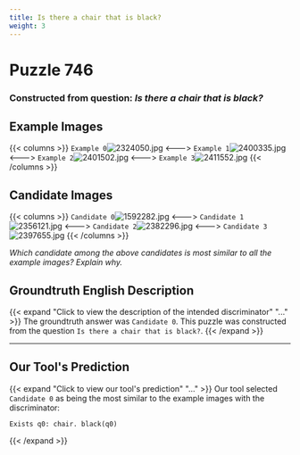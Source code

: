 ```yaml
---
title: Is there a chair that is black?
weight: 3
---
```


# Puzzle 746
### Constructed from question: _Is there a chair that is black?_


## Example Images
{{< columns >}}
`Example 0`![2324050.jpg](/gqa_images/2324050.jpg)
<--->
`Example 1`![2400335.jpg](/gqa_images/2400335.jpg)
<--->
`Example 2`![2401502.jpg](/gqa_images/2401502.jpg)
<--->
`Example 3`![2411552.jpg](/gqa_images/2411552.jpg)
{{< /columns >}}

## Candidate Images
{{< columns >}}
`Candidate 0`![1592282.jpg](/gqa_images/1592282.jpg)
<--->
`Candidate 1`![2356121.jpg](/gqa_images/2356121.jpg)
<--->
`Candidate 2`![2382296.jpg](/gqa_images/2382296.jpg)
<--->
`Candidate 3`![2397655.jpg](/gqa_images/2397655.jpg)
{{< /columns >}}

*Which candidate among the above candidates is most similar to all the example images? Explain why.*

## Groundtruth English Description

{{< expand "Click to view the description of the intended discriminator" "..." >}}
The groundtruth answer was `Candidate 0`. This puzzle was constructed from the question `Is there a chair that is black?`.
{{< /expand >}}

---

## Our Tool's Prediction

{{< expand "Click to view our tool's prediction" "..." >}}
Our tool selected `Candidate 0` as being the most similar to the example images with the discriminator:
```plaintext
Exists q0: chair. black(q0)
```
{{< /expand >}}
